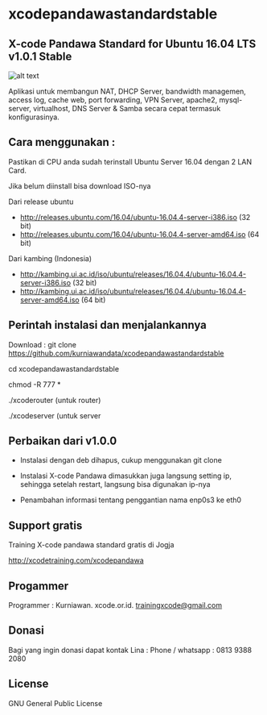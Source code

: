 # xcodepandawastandardstable

X-code Pandawa Standard for Ubuntu 16.04 LTS v1.0.1 Stable
------------------------------------------

![alt text](http://xcode.or.id/04_small-logo.png)

Aplikasi untuk membangun NAT, DHCP Server, bandwidth managemen, access log, cache web, port forwarding, VPN Server, apache2, mysql-server, virtualhost, DNS Server & Samba secara cepat termasuk konfigurasinya. 

Cara menggunakan :
------------------

Pastikan di CPU anda sudah terinstall Ubuntu Server 16.04 dengan 2 LAN Card.

Jika belum diinstall bisa download ISO-nya 

Dari release ubuntu
- http://releases.ubuntu.com/16.04/ubuntu-16.04.4-server-i386.iso (32 bit)
- http://releases.ubuntu.com/16.04/ubuntu-16.04.4-server-amd64.iso (64 bit)

Dari kambing (Indonesia)
- http://kambing.ui.ac.id/iso/ubuntu/releases/16.04.4/ubuntu-16.04.4-server-i386.iso (32 bit)
- http://kambing.ui.ac.id/iso/ubuntu/releases/16.04.4/ubuntu-16.04.4-server-amd64.iso (64 bit)

Perintah instalasi dan menjalankannya
-------------------------------------

Download : git clone https://github.com/kurniawandata/xcodepandawastandardstable

cd xcodepandawastandardstable

chmod -R 777 *

./xcoderouter (untuk router)

./xcodeserver (untuk server

Perbaikan dari v1.0.0
---------------------

- Instalasi dengan deb dihapus, cukup menggunakan git clone

- Instalasi X-code Pandawa dimasukkan juga langsung setting ip, sehingga setelah restart, langsung bisa digunakan ip-nya

- Penambahan informasi tentang penggantian nama enp0s3 ke eth0

Support gratis
--------------

Training X-code pandawa standard gratis di Jogja 

http://xcodetraining.com/xcodepandawa 

Progammer 
---------

Programmer : Kurniawan. xcode.or.id. trainingxcode@gmail.com

Donasi
------ 

Bagi yang ingin donasi dapat kontak Lina : Phone / whatsapp : 0813 9388 2080 

License
------- 

GNU General Public License 
